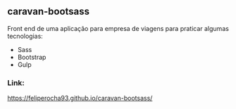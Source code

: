 ## caravan-bootsass

Front end de uma aplicação para empresa de viagens para praticar algumas tecnologias:

- Sass
- Bootstrap
- Gulp

### Link:

https://feliperocha93.github.io/caravan-bootsass/
